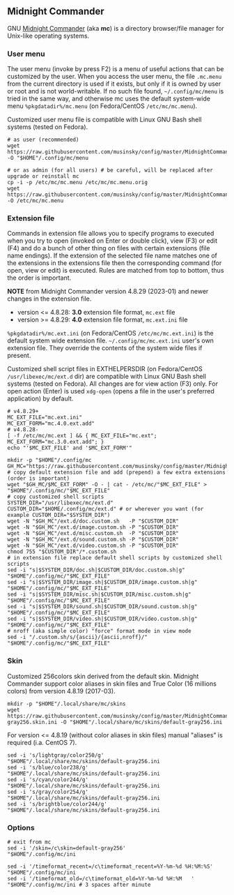 ## Midnight Commander
GNU [Midnight Commander](https://midnight-commander.org/) (aka **mc**) is a
directory browser/file manager for Unix-like operating systems.

### User menu
The user menu (invoke by press F2) is a menu of useful actions that can be
customized by the user. When you access the user menu, the file `.mc.menu` from
the current directory is used if it exists, but only if it is owned by user or
root and is not world-writable. If no such file found, `~/.config/mc/menu` is
tried in the same way, and otherwise mc uses the default system-wide menu
`%pkgdatadir%/mc.menu` (on Fedora/CentOS `/etc/mc/mc.menu`).

Customized user menu file is compatible with Linux GNU Bash shell systems
(tested on Fedora).

```
# as user (recommended)
wget https://raw.githubusercontent.com/musinsky/config/master/MidnightCommander/mc.menu -O "$HOME"/.config/mc/menu
```
```
# or as admin (for all users) # be careful, will be replaced after upgrade or reinstall mc
cp -i -p /etc/mc/mc.menu /etc/mc/mc.menu.orig
wget https://raw.githubusercontent.com/musinsky/config/master/MidnightCommander/mc.menu -O /etc/mc/mc.menu
```

### Extension file
Commands in extension file allows you to specify programs to executed when you
try to open (invoked on Enter or double click), view (F3) or edit (F4) and do a
bunch of other thing on files with certain extensions (file name endings). If
the extension of the selected file name matches one of the extensions in the
extensions file then the corresponding command (for open, view or edit) is
executed. Rules are matched from top to bottom, thus the order is important.

**NOTE** from Midnight Commander version 4.8.29 (2023-01) and newer changes in
the extension file.
* version <= 4.8.28: **3.0** extension file format, `mc.ext` file
* version >= 4.8.29: **4.0** extension file format, `mc.ext.ini` file

`%pkgdatadir%/mc.ext.ini` (on Fedora/CentOS `/etc/mc/mc.ext.ini`) is the default
system wide extension file. `~/.config/mc/mc.ext.ini` user's own extension file.
They override the contents of the system wide files if present.

Customized shell script files in EXTHELPERSDIR (on Fedora/CentOS
`/usr/libexec/mc/ext.d` dir) are compatible with Linux GNU Bash shell systems
(tested on Fedora). All changes are for view action (F3) only. For open action
(Enter) is used `xdg-open` (opens a file in the user's preferred application) by
default.

```
# v4.8.29+
MC_EXT_FILE="mc.ext.ini"
MC_EXT_FORM="mc.4.0.ext.add"
# v4.8.28-
[ -f /etc/mc/mc.ext ] && { MC_EXT_FILE="mc.ext"; MC_EXT_FORM="mc.3.0.ext.add"; }
echo "'$MC_EXT_FILE' and '$MC_EXT_FORM'"

mkdir -p "$HOME"/.config/mc
GH_MC="https://raw.githubusercontent.com/musinsky/config/master/MidnightCommander"
# copy default extension file and add (prepend) a few extra extensions (order is important)
wget "$GH_MC/$MC_EXT_FORM" -O - | cat - /etc/mc/"$MC_EXT_FILE" > "$HOME"/.config/mc/"$MC_EXT_FILE"
# copy customized shell scripts
SYSTEM_DIR="/usr/libexec/mc/ext.d"
CUSTOM_DIR="$HOME/.config/mc/ext.d" # or wherever you want (for example CUSTOM_DIR="$SYSTEM_DIR")
wget -N "$GH_MC"/ext.d/doc.custom.sh   -P "$CUSTOM_DIR"
wget -N "$GH_MC"/ext.d/image.custom.sh -P "$CUSTOM_DIR"
wget -N "$GH_MC"/ext.d/misc.custom.sh  -P "$CUSTOM_DIR"
wget -N "$GH_MC"/ext.d/sound.custom.sh -P "$CUSTOM_DIR"
wget -N "$GH_MC"/ext.d/video.custom.sh -P "$CUSTOM_DIR"
chmod 755 "$CUSTOM_DIR"/*.custom.sh
# in extension file replace default shell scripts by customized shell scripts
sed -i "s|$SYSTEM_DIR/doc.sh|$CUSTOM_DIR/doc.custom.sh|g"     "$HOME"/.config/mc/"$MC_EXT_FILE"
sed -i "s|$SYSTEM_DIR/image.sh|$CUSTOM_DIR/image.custom.sh|g" "$HOME"/.config/mc/"$MC_EXT_FILE"
sed -i "s|$SYSTEM_DIR/misc.sh|$CUSTOM_DIR/misc.custom.sh|g"   "$HOME"/.config/mc/"$MC_EXT_FILE"
sed -i "s|$SYSTEM_DIR/sound.sh|$CUSTOM_DIR/sound.custom.sh|g" "$HOME"/.config/mc/"$MC_EXT_FILE"
sed -i "s|$SYSTEM_DIR/video.sh|$CUSTOM_DIR/video.custom.sh|g" "$HOME"/.config/mc/"$MC_EXT_FILE"
# nroff (aka simple color) "force" format mode in view mode
sed -i "/.custom.sh/s/{ascii}/{ascii,nroff}/" "$HOME"/.config/mc/"$MC_EXT_FILE"
```

### Skin
Customized 256colors skin derived from the default skin. Midnight Commander
support color aliases in skin files and True Color (16 millions colors) from
version 4.8.19 (2017-03).
```
mkdir -p "$HOME"/.local/share/mc/skins
wget https://raw.githubusercontent.com/musinsky/config/master/MidnightCommander/default-gray256.skin.ini -O "$HOME"/.local/share/mc/skins/default-gray256.ini
```
For version <= 4.8.19 (without color aliases in skin files) manual "aliases" is
required (i.a. CentOS 7).
```
sed -i 's/lightgray/color250/g'  "$HOME"/.local/share/mc/skins/default-gray256.ini
sed -i 's/blue/color238/g'       "$HOME"/.local/share/mc/skins/default-gray256.ini
sed -i 's/cyan/color244/g'       "$HOME"/.local/share/mc/skins/default-gray256.ini
sed -i 's/gray/color254/g'       "$HOME"/.local/share/mc/skins/default-gray256.ini
sed -i 's/brightblue/color244/g' "$HOME"/.local/share/mc/skins/default-gray256.ini
```

### Options
```
# exit from mc
sed -i '/skin=/c\skin=default-gray256'                             "$HOME"/.config/mc/ini

sed -i '/timeformat_recent=/c\timeformat_recent=%Y-%m-%d %H:%M:%S' "$HOME"/.config/mc/ini
sed -i '/timeformat_old=/c\timeformat_old=%Y-%m-%d %H:%M   '       "$HOME"/.config/mc/ini # 3 spaces after minute
```
